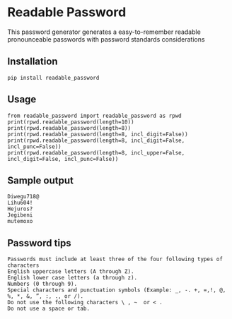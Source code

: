 # Readable Password
This password generator generates a easy-to-remember readable pronounceable passwords with password standards considerations

## Installation
```
pip install readable_password
```

## Usage
```
from readable_password import readable_password as rpwd
print(rpwd.readable_password(length=10))
print(rpwd.readable_password(length=8))
print(rpwd.readable_password(length=8, incl_digit=False))
print(rpwd.readable_password(length=8, incl_digit=False, incl_punc=False))
print(rpwd.readable_password(length=8, incl_upper=False, incl_digit=False, incl_punc=False))

```

## Sample output
```
Diwegu718@
Lihu604!
Hejuros?
Jegibeni
mutemoxo
```
## Password tips
```
Passwords must include at least three of the four following types of characters
English uppercase letters (A through Z).
English lower case letters (a through z).
Numbers (0 through 9).
Special characters and punctuation symbols (Example: _, -. +, =,!, @, %, *, &, ”, :, ., or /).
Do not use the following characters \ , ~  or < .
Do not use a space or tab.
```
